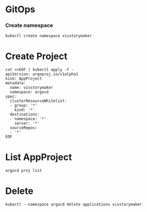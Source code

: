 # GitOps

### Create namespace
```
kubectl create namespace visstorymaker
```
# Create Project
```
cat <<EOF | kubectl apply -f -
apiVersion: argoproj.io/v1alpha1
kind: AppProject
metadata:
  name: visstorymaker
  namespace: argocd
spec:
  clusterResourceWhitelist:
  - group: '*'
    kind: '*'
  destinations:
  - namespace: '*'
    server: '*'
  sourceRepos:
  - '*'
EOF
```

# List AppProject
```
argocd proj list
```

# Delete
```
kubectl --namespace argocd delete applications visstorymaker
```





